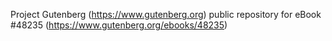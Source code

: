 Project Gutenberg (https://www.gutenberg.org) public repository for eBook #48235 (https://www.gutenberg.org/ebooks/48235)
